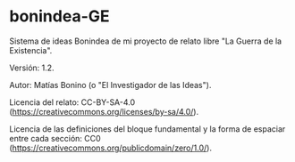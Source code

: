 # bonindea-GE
Sistema de ideas Bonindea de mi proyecto de relato libre "La Guerra de la Existencia".

Versión: 1.2.

Autor: Matías Bonino (o "El Investigador de las Ideas").

Licencia del relato: CC-BY-SA-4.0 (https://creativecommons.org/licenses/by-sa/4.0/).

Licencia de las definiciones del bloque fundamental y la forma de espaciar entre cada sección:
CC0 (https://creativecommons.org/publicdomain/zero/1.0/).
